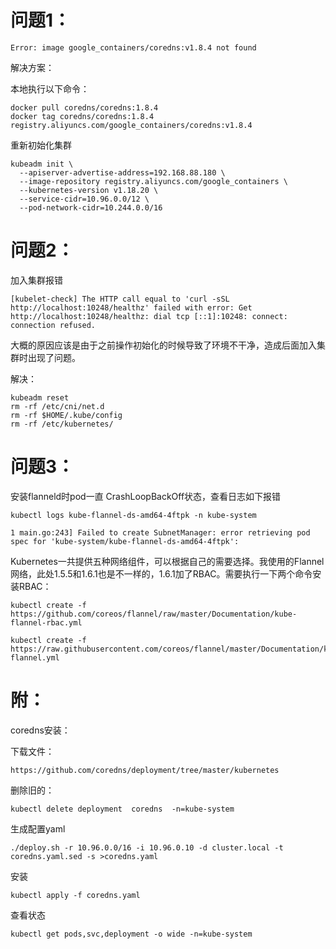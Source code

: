 # 问题1： #
```
Error: image google_containers/coredns:v1.8.4 not found
```
解决方案：

本地执行以下命令：
```
docker pull coredns/coredns:1.8.4
docker tag coredns/coredns:1.8.4 registry.aliyuncs.com/google_containers/coredns:v1.8.4
```
重新初始化集群
```
kubeadm init \
  --apiserver-advertise-address=192.168.88.180 \
  --image-repository registry.aliyuncs.com/google_containers \
  --kubernetes-version v1.18.20 \
  --service-cidr=10.96.0.0/12 \
  --pod-network-cidr=10.244.0.0/16
```


# 问题2： #
加入集群报错
```
[kubelet-check] The HTTP call equal to 'curl -sSL http://localhost:10248/healthz' failed with error: Get http://localhost:10248/healthz: dial tcp [::1]:10248: connect: connection refused.
```
大概的原因应该是由于之前操作初始化的时候导致了环境不干净，造成后面加入集群时出现了问题。

解决：
```
kubeadm reset
rm -rf /etc/cni/net.d
rm -rf $HOME/.kube/config
rm -rf /etc/kubernetes/
```
# 问题3： #
安装flanneld时pod一直 CrashLoopBackOff状态，查看日志如下报错
```
kubectl logs kube-flannel-ds-amd64-4ftpk -n kube-system

1 main.go:243] Failed to create SubnetManager: error retrieving pod spec for 'kube-system/kube-flannel-ds-amd64-4ftpk':
```
Kubernetes一共提供五种网络组件，可以根据自己的需要选择。我使用的Flannel网络，此处1.5.5和1.6.1也是不一样的，1.6.1加了RBAC。需要执行一下两个命令安装RBAC：
```
kubectl create -f https://github.com/coreos/flannel/raw/master/Documentation/kube-flannel-rbac.yml

kubectl create -f  https://raw.githubusercontent.com/coreos/flannel/master/Documentation/kube-flannel.yml

```

# 附： #
coredns安装：

下载文件：
```
https://github.com/coredns/deployment/tree/master/kubernetes
```
删除旧的：
```
kubectl delete deployment  coredns  -n=kube-system

```
生成配置yaml
```
./deploy.sh -r 10.96.0.0/16 -i 10.96.0.10 -d cluster.local -t coredns.yaml.sed -s >coredns.yaml
```
安装
```
kubectl apply -f coredns.yaml
```
查看状态
```
kubectl get pods,svc,deployment -o wide -n=kube-system
```